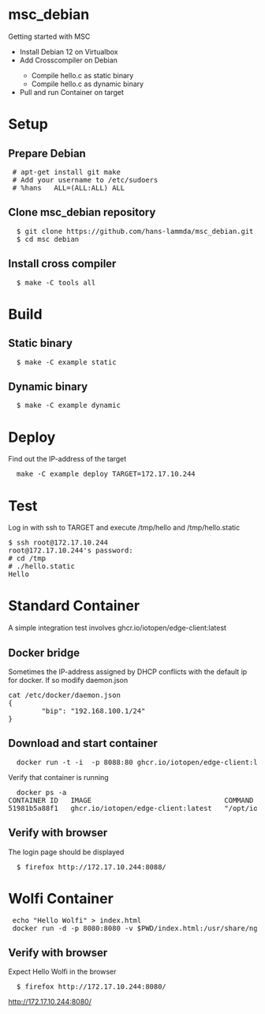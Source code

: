 # msc_debian
Getting started with MSC  
<ul>  
  <li>Install Debian 12 on Virtualbox</li>
  <li>Add Crosscompiler on Debian </li>
  <ul>
    <li>Compile hello.c as static binary </li>
    <li>Compile hello.c as dynamic binary</li>
    
  </ul>
<li>Pull and run Container on target</li>
</ul>

# Setup 
## Prepare Debian
<pre>
 # apt-get install git make 
 # Add your username to /etc/sudoers 
 # %hans   ALL=(ALL:ALL) ALL
</pre>
## Clone msc_debian repository 
<pre>
  $ git clone https://github.com/hans-lammda/msc_debian.git
  $ cd msc_debian 
</pre>
## Install cross compiler 
<pre>
  $ make -C tools all
</pre>

# Build 
## Static binary 
<pre>
  $ make -C example static
</pre>
## Dynamic binary 
<pre>
  $ make -C example dynamic
</pre> 

# Deploy 
Find out the IP-address of the target 
<pre>
  make -C example deploy TARGET=172.17.10.244
</pre>
# Test 
Log in with ssh to TARGET and execute /tmp/hello and /tmp/hello.static
<pre>
$ ssh root@172.17.10.244
root@172.17.10.244's password: 
# cd /tmp
# ./hello.static 
Hello 
</pre>
# Standard Container 
A simple integration test involves ghcr.io/iotopen/edge-client:latest
## Docker bridge 
Sometimes the IP-address assigned by DHCP conflicts with the default ip for docker. 
If so modify daemon.json 
<pre>
cat /etc/docker/daemon.json 
{
	    "bip": "192.168.100.1/24"
}
</pre>
## Download and start container 
<pre>
  docker run -t -i  -p 8088:80 ghcr.io/iotopen/edge-client:latest
</pre>
Verify that container is running 
<pre>
  docker ps -a 
CONTAINER ID   IMAGE                                COMMAND                  CREATED      STATUS      PORTS                                   NAMES
51981b5a88f1   ghcr.io/iotopen/edge-client:latest   "/opt/iotopen/edge/s…"   3 days ago   Up 3 days   0.0.0.0:8088->80/tcp, :::8088->80/tcp   gracious_blackwell
</pre>
## Verify with browser 
The login page should be displayed 
<pre>
  $ firefox http://172.17.10.244:8088/
</pre>

# Wolfi Container 
<pre>
 echo "Hello Wolfi" > index.html
 docker run -d -p 8080:8080 -v $PWD/index.html:/usr/share/nginx/html/index.html cgr.dev/chainguard/nginx
</pre>
## Verify with browser 
Expect Hello Wolfi in the browser
<pre>
  $ firefox http://172.17.10.244:8080/
</pre>
http://172.17.10.244:8080/


